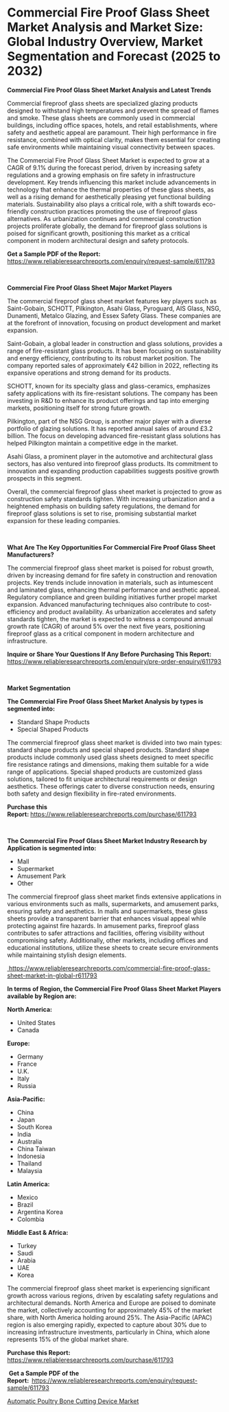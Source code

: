 <p><h1>Commercial Fire Proof Glass Sheet Market Analysis and Market Size: Global Industry Overview, Market Segmentation and Forecast (2025 to 2032)</h1></p><p><strong>Commercial Fire Proof Glass Sheet Market Analysis and Latest Trends</strong></p>
<p><p>Commercial fireproof glass sheets are specialized glazing products designed to withstand high temperatures and prevent the spread of flames and smoke. These glass sheets are commonly used in commercial buildings, including office spaces, hotels, and retail establishments, where safety and aesthetic appeal are paramount. Their high performance in fire resistance, combined with optical clarity, makes them essential for creating safe environments while maintaining visual connectivity between spaces.</p><p>The Commercial Fire Proof Glass Sheet Market is expected to grow at a CAGR of 9.1% during the forecast period, driven by increasing safety regulations and a growing emphasis on fire safety in infrastructure development. Key trends influencing this market include advancements in technology that enhance the thermal properties of these glass sheets, as well as a rising demand for aesthetically pleasing yet functional building materials. Sustainability also plays a critical role, with a shift towards eco-friendly construction practices promoting the use of fireproof glass alternatives. As urbanization continues and commercial construction projects proliferate globally, the demand for fireproof glass solutions is poised for significant growth, positioning this market as a critical component in modern architectural design and safety protocols.</p></p>
<p><strong>Get a Sample PDF of the Report:&nbsp;</strong> <a href="https://www.reliableresearchreports.com/enquiry/request-sample/611793?utm_campaign=2298&utm_medium=2&utm_source=Github&utm_content=ia&utm_term=23032025&utm_id=commercial-fire-proof-glass-sheet">https://www.reliableresearchreports.com/enquiry/request-sample/611793</a></p>
<p>&nbsp;</p>
<p><strong>Commercial Fire Proof Glass Sheet Major Market Players</strong></p>
<p><p>The commercial fireproof glass sheet market features key players such as Saint-Gobain, SCHOTT, Pilkington, Asahi Glass, Pyroguard, AIS Glass, NSG, Dunamenti, Metalco Glazing, and Essex Safety Glass. These companies are at the forefront of innovation, focusing on product development and market expansion.</p><p>Saint-Gobain, a global leader in construction and glass solutions, provides a range of fire-resistant glass products. It has been focusing on sustainability and energy efficiency, contributing to its robust market position. The company reported sales of approximately €42 billion in 2022, reflecting its expansive operations and strong demand for its products.</p><p>SCHOTT, known for its specialty glass and glass-ceramics, emphasizes safety applications with its fire-resistant solutions. The company has been investing in R&D to enhance its product offerings and tap into emerging markets, positioning itself for strong future growth.</p><p>Pilkington, part of the NSG Group, is another major player with a diverse portfolio of glazing solutions. It has reported annual sales of around £3.2 billion. The focus on developing advanced fire-resistant glass solutions has helped Pilkington maintain a competitive edge in the market.</p><p>Asahi Glass, a prominent player in the automotive and architectural glass sectors, has also ventured into fireproof glass products. Its commitment to innovation and expanding production capabilities suggests positive growth prospects in this segment.</p><p>Overall, the commercial fireproof glass sheet market is projected to grow as construction safety standards tighten. With increasing urbanization and a heightened emphasis on building safety regulations, the demand for fireproof glass solutions is set to rise, promising substantial market expansion for these leading companies.</p></p>
<p>&nbsp;</p>
<p><strong>What Are The Key Opportunities For Commercial Fire Proof Glass Sheet Manufacturers?</strong></p>
<p><p>The commercial fireproof glass sheet market is poised for robust growth, driven by increasing demand for fire safety in construction and renovation projects. Key trends include innovation in materials, such as intumescent and laminated glass, enhancing thermal performance and aesthetic appeal. Regulatory compliance and green building initiatives further propel market expansion. Advanced manufacturing techniques also contribute to cost-efficiency and product availability. As urbanization accelerates and safety standards tighten, the market is expected to witness a compound annual growth rate (CAGR) of around 5% over the next five years, positioning fireproof glass as a critical component in modern architecture and infrastructure.</p></p>
<p><strong>Inquire or Share Your Questions If Any Before Purchasing This Report:</strong> <a href="https://www.reliableresearchreports.com/enquiry/pre-order-enquiry/611793?utm_campaign=2298&utm_medium=2&utm_source=Github&utm_content=ia&utm_term=23032025&utm_id=commercial-fire-proof-glass-sheet">https://www.reliableresearchreports.com/enquiry/pre-order-enquiry/611793</a></p>
<p>&nbsp;</p>
<p><strong>Market Segmentation</strong></p>
<p><strong>The Commercial Fire Proof Glass Sheet Market Analysis by types is segmented into:</strong></p>
<p><ul><li>Standard Shape Products</li><li>Special Shaped Products</li></ul></p>
<p><p>The commercial fireproof glass sheet market is divided into two main types: standard shape products and special shaped products. Standard shape products include commonly used glass sheets designed to meet specific fire resistance ratings and dimensions, making them suitable for a wide range of applications. Special shaped products are customized glass solutions, tailored to fit unique architectural requirements or design aesthetics. These offerings cater to diverse construction needs, ensuring both safety and design flexibility in fire-rated environments.</p></p>
<p><strong>Purchase this Report:&nbsp;</strong><a href="https://www.reliableresearchreports.com/purchase/611793?utm_campaign=2298&utm_medium=2&utm_source=Github&utm_content=ia&utm_term=23032025&utm_id=commercial-fire-proof-glass-sheet">https://www.reliableresearchreports.com/purchase/611793</a></p>
<p>&nbsp;</p>
<p><strong>The Commercial Fire Proof Glass Sheet Market Industry Research by Application is segmented into:</strong></p>
<p><ul><li>Mall</li><li>Supermarket</li><li>Amusement Park</li><li>Other</li></ul></p>
<p><p>The commercial fireproof glass sheet market finds extensive applications in various environments such as malls, supermarkets, and amusement parks, ensuring safety and aesthetics. In malls and supermarkets, these glass sheets provide a transparent barrier that enhances visual appeal while protecting against fire hazards. In amusement parks, fireproof glass contributes to safer attractions and facilities, offering visibility without compromising safety. Additionally, other markets, including offices and educational institutions, utilize these sheets to create secure environments while maintaining stylish design elements.</p></p>
<p><a href="https://www.reliableresearchreports.com/commercial-fire-proof-glass-sheet-market-in-global-r611793?utm_campaign=2298&utm_medium=2&utm_source=Github&utm_content=ia&utm_term=23032025&utm_id=commercial-fire-proof-glass-sheet">&nbsp;https://www.reliableresearchreports.com/commercial-fire-proof-glass-sheet-market-in-global-r611793</a></p>
<p><strong>In terms of Region, the Commercial Fire Proof Glass Sheet Market Players available by Region are:</strong></p>
<p>
    <p> <strong> North America: </strong>
        <ul>
            <li>United States</li>
            <li>Canada</li>
        </ul>
        </p> 
    <p> <strong> Europe: </strong>
        <ul>
            <li>Germany</li>
            <li>France</li>
            <li>U.K.</li>
            <li>Italy</li>
            <li>Russia</li>
        </ul>
        </p> 
    <p> <strong> Asia-Pacific: </strong>
        <ul>
            <li>China</li>
            <li>Japan</li>
            <li>South Korea</li>
            <li>India</li>
            <li>Australia</li>
            <li>China Taiwan</li>
            <li>Indonesia</li>
            <li>Thailand</li>
            <li>Malaysia</li>
        </ul>
        </p> 
    <p> <strong> Latin America: </strong>
        <ul>
            <li>Mexico</li>
            <li>Brazil</li>
            <li>Argentina Korea</li>
            <li>Colombia</li>
        </ul>
        </p> 
    <p> <strong> Middle East & Africa: </strong>
        <ul>
            <li>Turkey</li>
            <li>Saudi</li>
            <li>Arabia</li>
            <li>UAE</li>
            <li>Korea</li>
        </ul>
    </p>
    </p>
<p><p>The commercial fireproof glass sheet market is experiencing significant growth across various regions, driven by escalating safety regulations and architectural demands. North America and Europe are poised to dominate the market, collectively accounting for approximately 45% of the market share, with North America holding around 25%. The Asia-Pacific (APAC) region is also emerging rapidly, expected to capture about 30% due to increasing infrastructure investments, particularly in China, which alone represents 15% of the global market share.</p></p>
<p><strong>Purchase this Report: </strong><a href="https://www.reliableresearchreports.com/purchase/611793?utm_campaign=2298&utm_medium=2&utm_source=Github&utm_content=ia&utm_term=23032025&utm_id=commercial-fire-proof-glass-sheet">https://www.reliableresearchreports.com/purchase/611793</a></p>
<p>&nbsp;<strong>Get a Sample PDF of the Report:&nbsp;&nbsp;</strong><a href="https://www.reliableresearchreports.com/enquiry/request-sample/611793?utm_campaign=2298&utm_medium=2&utm_source=Github&utm_content=ia&utm_term=23032025&utm_id=commercial-fire-proof-glass-sheet">https://www.reliableresearchreports.com/enquiry/request-sample/611793</a></p>
<p><strong></strong></p>
<p><p><a href="https://github.com/maclarensidney/Market-Research-Report-List-1/blob/main/automatic-poultry-bone-cutting-device-market.md?utm_campaign=2298&utm_medium=2&utm_source=Github&utm_content=ia&utm_term=23032025&utm_id=commercial-fire-proof-glass-sheet">Automatic Poultry Bone Cutting Device Market</a></p></p>